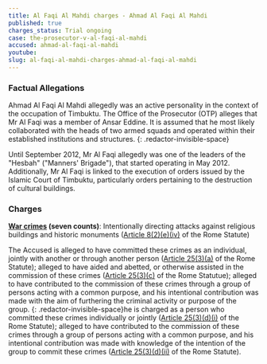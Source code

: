 ```yaml
---
title: Al Faqi Al Mahdi charges - Ahmad Al Faqi Al Mahdi
published: true
charges_status: Trial ongoing
case: the-prosecutor-v-al-faqi-al-mahdi
accused: ahmad-al-faqi-al-mahdi
youtube:
slug: al-faqi-al-mahdi-charges-ahmad-al-faqi-al-mahdi
---
```



### Factual Allegations

Ahmad Al Faqi Al Mahdi allegedly was an active personality in the context of the occupation of Timbuktu. The Office of the Prosecutor (OTP) alleges that Mr Al Faqi was a member of Ansar Eddine. It is assumed that he most likely collaborated with the heads of two armed squads and operated within their established institutions and structures.
{: .redactor-invisible-space}

Until September 2012, Mr Al Faqi allegedly was one of the leaders of the "Hesbah" ("Manners' Brigade"), that started operating in May 2012. Additionally, Mr Al Faqi is linked to the execution of orders issued by the Islamic Court of Timbuktu, particularly orders pertaining to the destruction of cultural buildings.

### Charges

**[War crimes](http://www.casematrixnetwork.org/case-m/klamberg-commentary/rome-statute/#c1172) (seven counts)**: Intentionally directing attacks against religious buildings and historic monuments ([Article 8(2)(e)(iv)](http://www.casematrixnetwork.org/cmn-knowledge-hub/klamberg-commentary/elements-of-crime/#c2370) of the Rome Statute)

The Accused is alleged to have committed these crimes as an individual, jointly with another or through another person ([Article 25(3)(a)](http://www.casematrixnetwork.org/case-m/klamberg-commentary/rome-statute/#c1198) of the Rome Statute); alleged to have aided and abetted, or otherwise assisted in the commission of these crimes ([Article 25(3)(c)](http://www.casematrixnetwork.org/case-m/klamberg-commentary/rome-statute/#c1198) of the Rome Statutue); alleged to have contributed to the commission of these crimes through a group of persons acting with a common purpose, and his intentional contribution was made with the aim of furthering the criminal activity or purpose of the group. {: .redactor-invisible-space}he is charged as a person who committed these crimes individually or jointly ([Article 25(3)(d)(i)](http://www.casematrixnetwork.org/case-m/klamberg-commentary/rome-statute/#c1198) of the Rome Statute); alleged to have contributed to the commission of these crimes through a group of persons acting with a common purpose, and his intentional contribution was made with knowledge of the intention of the group to commit these crimes ([Article 25(3)(d)(ii)](http://www.casematrixnetwork.org/case-m/klamberg-commentary/rome-statute/#c1198) of the Rome Statute).